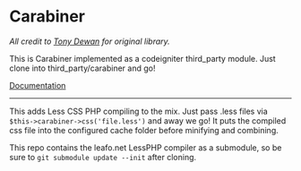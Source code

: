 Carabiner
=====================
*All credit to [Tony Dewan](http://codeigniter.com/forums/member/83507/) for original library.*

This is Carabiner implemented as a codeigniter third_party module. Just clone into third_party/carabiner and go!

[Documentation](http://codeigniter.com/wiki/Carabiner/)

---------------------

This adds Less CSS PHP compiling to the mix. Just pass .less files via ```$this->carabiner->css('file.less')``` and away we go! It puts the compiled css file into the configured cache folder before minifying and combining.

This repo contains the leafo.net LessPHP compiler as a submodule, so be sure to ```git submodule update --init``` after cloning.